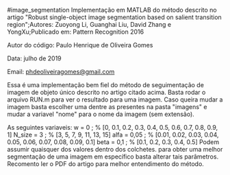 #image_segmentation
Implementação em MATLAB do método descrito no artigo "Robust single-object image segmentation based on salient transition region";Autores: Zuoyong Li, Guanghai Liu, David Zhang e YongXu;Publicado em: Pattern Recognition  2016

Autor do código: Paulo Henrique de Oliveira Gomes

Data: julho de 2019

Email: phdeoliveiragomes@gmail.com

Essa é uma implementação bem fiel do método de seguimentação de imagem de objeto único descrito no artigo citado acima.
Basta rodar o arquivo RUN.m para ver o resultado para uma imagem. Caso queira mudar a imagem basta escolher uma dentre as presentes na pasta "imagens" e mudar a variavel "nome" para o nome da imagem (sem extensão).

As seguintes variaveis:
w = 0 ;        % [0, 0.1, 0.2, 0.3, 0.4, 0.5, 0.6, 0.7, 0.8, 0.9, 1]
N_size = 3 ;   % [3, 5, 7, 9, 11, 13, 15]
alfa = 0,05 ;  % [0.01, 0.02, 0.03, 0.04, 0.05, 0.06, 0.07, 0.08, 0.09, 0.1]
beta = 0,1 ;   % [0.1, 0.2, 0.3, 0.4, 0.5]
Podem assumir quaisquer dos valores dentro dos colchetes. para obter uma melhor segmentação de uma imagem em específico basta
alterar tais parâmetros.
Recomento ler o PDF do artigo para melhor entendimento do método.
